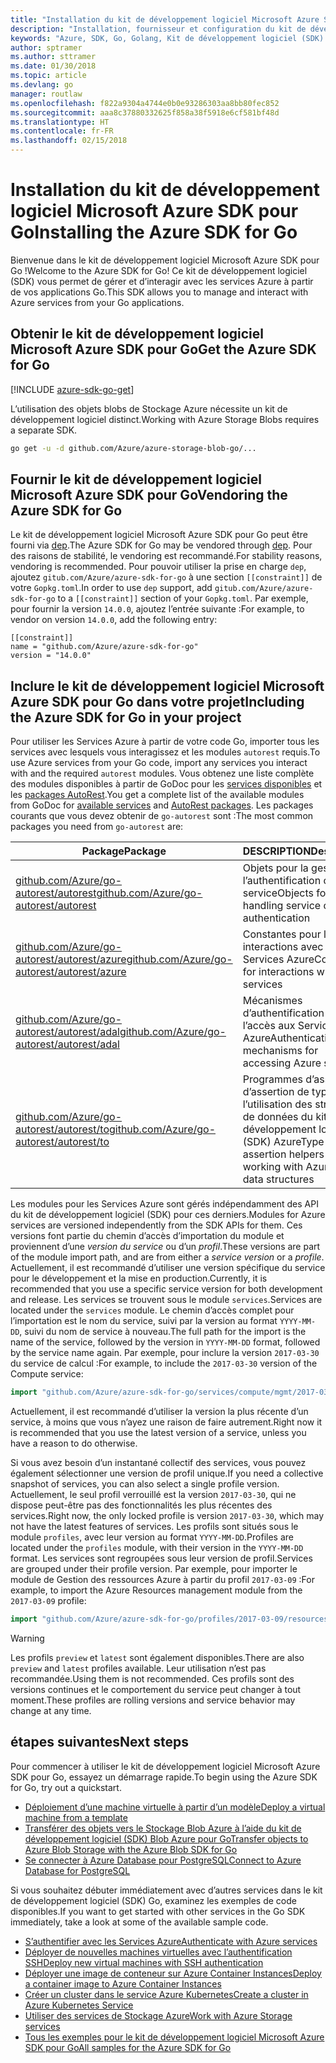 ```yaml
---
title: "Installation du kit de développement logiciel Microsoft Azure SDK pour Go"
description: "Installation, fournisseur et configuration du kit de développement logiciel (SDK) Azure pour Go."
keywords: "Azure, SDK, Go, Golang, Kit de développement logiciel (SDK) Azure"
author: sptramer
ms.author: sttramer
ms.date: 01/30/2018
ms.topic: article
ms.devlang: go
manager: routlaw
ms.openlocfilehash: f822a9304a4744e0b0e93286303aa8bb80fec852
ms.sourcegitcommit: aaa8c37880332625f858a38f5918e6cf581bf48d
ms.translationtype: HT
ms.contentlocale: fr-FR
ms.lasthandoff: 02/15/2018
---
```

# <a name="installing-the-azure-sdk-for-go"></a><span data-ttu-id="b1b6b-104">Installation du kit de développement logiciel Microsoft Azure SDK pour Go</span><span class="sxs-lookup"><span data-stu-id="b1b6b-104">Installing the Azure SDK for Go</span></span>

<span data-ttu-id="b1b6b-105">Bienvenue dans le kit de développement logiciel Microsoft Azure SDK pour Go !</span><span class="sxs-lookup"><span data-stu-id="b1b6b-105">Welcome to the Azure SDK for Go!</span></span> <span data-ttu-id="b1b6b-106">Ce kit de développement logiciel (SDK) vous permet de gérer et d’interagir avec les services Azure à partir de vos applications Go.</span><span class="sxs-lookup"><span data-stu-id="b1b6b-106">This SDK allows you to manage and interact with Azure services from your Go applications.</span></span>

## <a name="get-the-azure-sdk-for-go"></a><span data-ttu-id="b1b6b-107">Obtenir le kit de développement logiciel Microsoft Azure SDK pour Go</span><span class="sxs-lookup"><span data-stu-id="b1b6b-107">Get the Azure SDK for Go</span></span>

[!INCLUDE [azure-sdk-go-get](includes/azure-sdk-go-get.md)]

<span data-ttu-id="b1b6b-108">L’utilisation des objets blobs de Stockage Azure nécessite un kit de développement logiciel distinct.</span><span class="sxs-lookup"><span data-stu-id="b1b6b-108">Working with Azure Storage Blobs requires a separate SDK.</span></span>

```bash
go get -u -d github.com/Azure/azure-storage-blob-go/...
```

## <a name="vendoring-the-azure-sdk-for-go"></a><span data-ttu-id="b1b6b-109">Fournir le kit de développement logiciel Microsoft Azure SDK pour Go</span><span class="sxs-lookup"><span data-stu-id="b1b6b-109">Vendoring the Azure SDK for Go</span></span>

<span data-ttu-id="b1b6b-110">Le kit de développement logiciel Microsoft Azure SDK pour Go peut être fourni via [dep](https://github.com/golang/dep).</span><span class="sxs-lookup"><span data-stu-id="b1b6b-110">The Azure SDK for Go may be vendored through [dep](https://github.com/golang/dep).</span></span> <span data-ttu-id="b1b6b-111">Pour des raisons de stabilité, le vendoring est recommandé.</span><span class="sxs-lookup"><span data-stu-id="b1b6b-111">For stability reasons, vendoring is recommended.</span></span> <span data-ttu-id="b1b6b-112">Pour pouvoir utiliser la prise en charge `dep`, ajoutez `gitub.com/Azure/azure-sdk-for-go` à une section `[[constraint]]` de votre `Gopkg.toml`.</span><span class="sxs-lookup"><span data-stu-id="b1b6b-112">In order to use `dep` support, add `gitub.com/Azure/azure-sdk-for-go` to a `[[constraint]]` section of your `Gopkg.toml`.</span></span> <span data-ttu-id="b1b6b-113">Par exemple, pour fournir la version `14.0.0`, ajoutez l’entrée suivante :</span><span class="sxs-lookup"><span data-stu-id="b1b6b-113">For example, to vendor on version `14.0.0`, add the following entry:</span></span>

```
[[constraint]]
name = "github.com/Azure/azure-sdk-for-go"
version = "14.0.0"
```

## <a name="including-the-azure-sdk-for-go-in-your-project"></a><span data-ttu-id="b1b6b-114">Inclure le kit de développement logiciel Microsoft Azure SDK pour Go dans votre projet</span><span class="sxs-lookup"><span data-stu-id="b1b6b-114">Including the Azure SDK for Go in your project</span></span>

<span data-ttu-id="b1b6b-115">Pour utiliser les Services Azure à partir de votre code Go, importer tous les services avec lesquels vous interagissez et les modules `autorest` requis.</span><span class="sxs-lookup"><span data-stu-id="b1b6b-115">To use Azure services from your Go code, import any services you interact with and the required `autorest` modules.</span></span>
<span data-ttu-id="b1b6b-116">Vous obtenez une liste complète des modules disponibles à partir de GoDoc pour les [services disponibles](https://godoc.org/github.com/Azure/azure-sdk-for-go) et les [packages AutoRest](https://godoc.org/github.com/Azure/go-autorest).</span><span class="sxs-lookup"><span data-stu-id="b1b6b-116">You get a complete list of the available modules from GoDoc for [available services](https://godoc.org/github.com/Azure/azure-sdk-for-go) and [AutoRest packages](https://godoc.org/github.com/Azure/go-autorest).</span></span> <span data-ttu-id="b1b6b-117">Les packages courants que vous devez obtenir de `go-autorest` sont :</span><span class="sxs-lookup"><span data-stu-id="b1b6b-117">The most common packages you need from `go-autorest` are:</span></span>

| <span data-ttu-id="b1b6b-118">Package</span><span class="sxs-lookup"><span data-stu-id="b1b6b-118">Package</span></span> | <span data-ttu-id="b1b6b-119">DESCRIPTION</span><span class="sxs-lookup"><span data-stu-id="b1b6b-119">Description</span></span> |
|---------|-------------|
| <span data-ttu-id="b1b6b-120">[github.com/Azure/go-autorest/autorest][autorest]</span><span class="sxs-lookup"><span data-stu-id="b1b6b-120">[github.com/Azure/go-autorest/autorest][autorest]</span></span> | <span data-ttu-id="b1b6b-121">Objets pour la gestion de l’authentification client du service</span><span class="sxs-lookup"><span data-stu-id="b1b6b-121">Objects for handling service client authentication</span></span> |
| <span data-ttu-id="b1b6b-122">[github.com/Azure/go-autorest/autorest/azure][autorest/azure]</span><span class="sxs-lookup"><span data-stu-id="b1b6b-122">[github.com/Azure/go-autorest/autorest/azure][autorest/azure]</span></span> | <span data-ttu-id="b1b6b-123">Constantes pour les interactions avec les Services Azure</span><span class="sxs-lookup"><span data-stu-id="b1b6b-123">Constants for interactions with Azure services</span></span> |
| <span data-ttu-id="b1b6b-124">[github.com/Azure/go-autorest/autorest/adal][autorest/adal]</span><span class="sxs-lookup"><span data-stu-id="b1b6b-124">[github.com/Azure/go-autorest/autorest/adal][autorest/adal]</span></span> | <span data-ttu-id="b1b6b-125">Mécanismes d’authentification pour l’accès aux Services Azure</span><span class="sxs-lookup"><span data-stu-id="b1b6b-125">Authentication mechanisms for accessing Azure services</span></span> |
| <span data-ttu-id="b1b6b-126">[github.com/Azure/go-autorest/autorest/to][autorest/to]</span><span class="sxs-lookup"><span data-stu-id="b1b6b-126">[github.com/Azure/go-autorest/autorest/to][autorest/to]</span></span> | <span data-ttu-id="b1b6b-127">Programmes d’assistance d’assertion de type pour l’utilisation des structures de données du kit de développement logiciel (SDK) Azure</span><span class="sxs-lookup"><span data-stu-id="b1b6b-127">Type assertion helpers for working with Azure SDK data structures</span></span> |

[autorest]: https://godoc.org/github.com/Azure/go-autorest/autorest
[autorest/azure]: https://godoc.org/github.com/Azure/go-autorest/autorest/azure
[autorest/adal]: https://godoc.org/github.com/Azure/go-autorest/autorest/adal
[autorest/to]: https://godoc.org/github.com/Azure/go-autorest/autorest/to

<span data-ttu-id="b1b6b-128">Les modules pour les Services Azure sont gérés indépendamment des API du kit de développement logiciel (SDK) pour ces derniers.</span><span class="sxs-lookup"><span data-stu-id="b1b6b-128">Modules for Azure services are versioned independently from the SDK APIs for them.</span></span> <span data-ttu-id="b1b6b-129">Ces versions font partie du chemin d’accès d’importation du module et proviennent d’une _version du service_ ou d’un _profil_.</span><span class="sxs-lookup"><span data-stu-id="b1b6b-129">These versions are part of the module import path, and are from either a _service version_ or a _profile_.</span></span> <span data-ttu-id="b1b6b-130">Actuellement, il est recommandé d’utiliser une version spécifique du service pour le développement et la mise en production.</span><span class="sxs-lookup"><span data-stu-id="b1b6b-130">Currently, it is recommended that you use a specific service version for both development and release.</span></span> <span data-ttu-id="b1b6b-131">Les services se trouvent sous le module `services`.</span><span class="sxs-lookup"><span data-stu-id="b1b6b-131">Services are located under the `services` module.</span></span> <span data-ttu-id="b1b6b-132">Le chemin d’accès complet pour l’importation est le nom du service, suivi par la version au format `YYYY-MM-DD`, suivi du nom de service à nouveau.</span><span class="sxs-lookup"><span data-stu-id="b1b6b-132">The full path for the import is the name of the service, followed by the version in `YYYY-MM-DD` format, followed by the service name again.</span></span> <span data-ttu-id="b1b6b-133">Par exemple, pour inclure la version `2017-03-30` du service de calcul :</span><span class="sxs-lookup"><span data-stu-id="b1b6b-133">For example, to include the `2017-03-30` version of the Compute service:</span></span>

```go
import "github.com/Azure/azure-sdk-for-go/services/compute/mgmt/2017-03-30/compute"
```

<span data-ttu-id="b1b6b-134">Actuellement, il est recommandé d’utiliser la version la plus récente d’un service, à moins que vous n’ayez une raison de faire autrement.</span><span class="sxs-lookup"><span data-stu-id="b1b6b-134">Right now it is recommended that you use the latest version of a service, unless you have a reason to do otherwise.</span></span>

<span data-ttu-id="b1b6b-135">Si vous avez besoin d’un instantané collectif des services, vous pouvez également sélectionner une version de profil unique.</span><span class="sxs-lookup"><span data-stu-id="b1b6b-135">If you need a collective snapshot of services, you can also select a single profile version.</span></span> <span data-ttu-id="b1b6b-136">Actuellement, le seul profil verrouillé est la version `2017-03-30`, qui ne dispose peut-être pas des fonctionnalités les plus récentes des services.</span><span class="sxs-lookup"><span data-stu-id="b1b6b-136">Right now, the only locked profile is version `2017-03-30`, which may not have the latest features of services.</span></span> <span data-ttu-id="b1b6b-137">Les profils sont situés sous le module `profiles`, avec leur version au format `YYYY-MM-DD`.</span><span class="sxs-lookup"><span data-stu-id="b1b6b-137">Profiles are located under the `profiles` module, with their version in the `YYYY-MM-DD` format.</span></span> <span data-ttu-id="b1b6b-138">Les services sont regroupées sous leur version de profil.</span><span class="sxs-lookup"><span data-stu-id="b1b6b-138">Services are grouped under their profile version.</span></span> <span data-ttu-id="b1b6b-139">Par exemple, pour importer le module de Gestion des ressources Azure à partir du profil `2017-03-09` :</span><span class="sxs-lookup"><span data-stu-id="b1b6b-139">For example, to import the Azure Resources management module from the `2017-03-09` profile:</span></span>

```go
import "github.com/Azure/azure-sdk-for-go/profiles/2017-03-09/resources/mgmt/resources"
```

> [!WARNING]
> <span data-ttu-id="b1b6b-140">Les profils `preview` et `latest` sont également disponibles.</span><span class="sxs-lookup"><span data-stu-id="b1b6b-140">There are also `preview` and `latest` profiles available.</span></span> <span data-ttu-id="b1b6b-141">Leur utilisation n’est pas recommandée.</span><span class="sxs-lookup"><span data-stu-id="b1b6b-141">Using them is not recommended.</span></span> <span data-ttu-id="b1b6b-142">Ces profils sont des versions continues et le comportement du service peut changer à tout moment.</span><span class="sxs-lookup"><span data-stu-id="b1b6b-142">These profiles are rolling versions and service behavior may change at any time.</span></span>

## <a name="next-steps"></a><span data-ttu-id="b1b6b-143">étapes suivantes</span><span class="sxs-lookup"><span data-stu-id="b1b6b-143">Next steps</span></span>

<span data-ttu-id="b1b6b-144">Pour commencer à utiliser le kit de développement logiciel Microsoft Azure SDK pour Go, essayez un démarrage rapide.</span><span class="sxs-lookup"><span data-stu-id="b1b6b-144">To begin using the Azure SDK for Go, try out a quickstart.</span></span>

* [<span data-ttu-id="b1b6b-145">Déploiement d’une machine virtuelle à partir d’un modèle</span><span class="sxs-lookup"><span data-stu-id="b1b6b-145">Deploy a virtual machine from a template</span></span>](azure-sdk-go-qs-vm.md)
* [<span data-ttu-id="b1b6b-146">Transférer des objets vers le Stockage Blob Azure à l’aide du kit de développement logiciel (SDK) Blob Azure pour Go</span><span class="sxs-lookup"><span data-stu-id="b1b6b-146">Transfer objects to Azure Blob Storage with the Azure Blob SDK for Go</span></span>](/azure/storage/blobs/storage-quickstart-blobs-go?toc=%2fgo%2fazure%2ftoc.json)
* [<span data-ttu-id="b1b6b-147">Se connecter à Azure Database pour PostgreSQL</span><span class="sxs-lookup"><span data-stu-id="b1b6b-147">Connect to Azure Database for PostgreSQL</span></span>](/azure/postgresql/connect-go?toc=%2fgo%2fazure%2ftoc.json)

<span data-ttu-id="b1b6b-148">Si vous souhaitez débuter immédiatement avec d’autres services dans le kit de développement logiciel (SDK) Go, examinez les exemples de code disponibles.</span><span class="sxs-lookup"><span data-stu-id="b1b6b-148">If you want to get started with other services in the Go SDK immediately, take a look at some of the available sample code.</span></span>

* [<span data-ttu-id="b1b6b-149">S’authentifier avec les Services Azure</span><span class="sxs-lookup"><span data-stu-id="b1b6b-149">Authenticate with Azure services</span></span>](https://github.com/Azure-Samples/azure-sdk-for-go-samples/tree/master/iam)
* [<span data-ttu-id="b1b6b-150">Déployer de nouvelles machines virtuelles avec l’authentification SSH</span><span class="sxs-lookup"><span data-stu-id="b1b6b-150">Deploy new virtual machines with SSH authentication</span></span>](https://github.com/Azure-Samples/azure-sdk-for-go-samples/tree/master/compute)
* [<span data-ttu-id="b1b6b-151">Déployer une image de conteneur sur Azure Container Instances</span><span class="sxs-lookup"><span data-stu-id="b1b6b-151">Deploy a container image to Azure Container Instances</span></span>](https://github.com/Azure-Samples/azure-sdk-for-go-samples/tree/master/containerinstance)
* [<span data-ttu-id="b1b6b-152">Créer un cluster dans le service Azure Kubernetes</span><span class="sxs-lookup"><span data-stu-id="b1b6b-152">Create a cluster in Azure Kubernetes Service</span></span>](https://github.com/Azure-Samples/azure-sdk-for-go-samples/tree/master/containerservice)
* [<span data-ttu-id="b1b6b-153">Utiliser des services de Stockage Azure</span><span class="sxs-lookup"><span data-stu-id="b1b6b-153">Work with Azure Storage services</span></span>](https://github.com/Azure-Samples/azure-sdk-for-go-samples/tree/master/storage)
* [<span data-ttu-id="b1b6b-154">Tous les exemples pour le kit de développement logiciel Microsoft Azure SDK pour Go</span><span class="sxs-lookup"><span data-stu-id="b1b6b-154">All samples for the Azure SDK for Go</span></span>](https://github.com/azure-samples/azure-sdk-for-go-samples)
